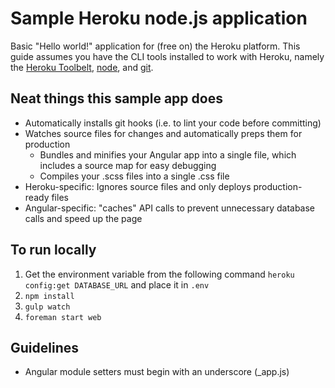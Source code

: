 # Sample Heroku node.js application

Basic "Hello world!" application for (free on) the Heroku platform. This guide assumes you have the CLI tools installed
to work with Heroku, namely the [Heroku Toolbelt](https://toolbelt.heroku.com/), [node](http://nodejs.org/download/),
and [git](http://git-scm.com/downloads).

## Neat things this sample app does

- Automatically installs git hooks (i.e. to lint your code before committing)
- Watches source files for changes and automatically preps them for production
    - Bundles and minifies your Angular app into a single file, which includes a source map for easy debugging
    - Compiles your .scss files into a single .css file
- Heroku-specific: Ignores source files and only deploys production-ready files
- Angular-specific: "caches" API calls to prevent unnecessary database calls and speed up the page

## To run locally

1. Get the environment variable from the following command `heroku config:get DATABASE_URL` and place it in `.env`
2. `npm install`
2. `gulp watch`
3. `foreman start web`

## Guidelines

- Angular module setters must begin with an underscore (_app.js)
